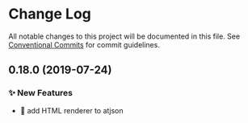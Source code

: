 # Change Log

All notable changes to this project will be documented in this file.
See [Conventional Commits](https://conventionalcommits.org) for commit guidelines.

## 0.18.0 (2019-07-24)


### ✨ New Features

* 🎉 add HTML renderer to atjson
